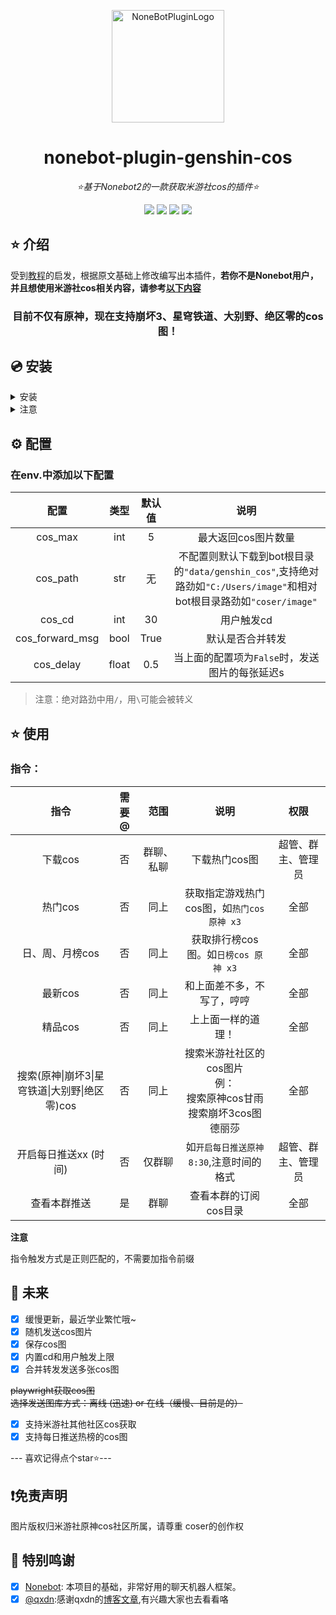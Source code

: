 <div align="center">

<a href="https://v2.nonebot.dev/store"><img src="./res/ico.png" width="180" height="180" alt="NoneBotPluginLogo"></a>

</div>

<div align="center">

# nonebot-plugin-genshin-cos

_⭐基于Nonebot2的一款获取米游社cos的插件⭐_


</div>

<div align="center">
<a href="https://www.python.org/downloads/release/python-390/"><img src="https://img.shields.io/badge/python-3.8+-blue"></a>  <a href=""><img src="https://img.shields.io/badge/QQ-1141538825-yellow"></a> <a href="https://github.com/Cvandia/nonebot_plugin_genshin_cos/blob/main/LICENSE"><img src="https://img.shields.io/badge/license-MIT-blue"></a> <a href="https://v2.nonebot.dev/"><img src="https://img.shields.io/badge/Nonebot2-rc1+-red"></a>
</div>


## ⭐ 介绍

受到[教程](https://juejin.cn/post/6990320268010848286)的启发，根据原文基础上修改编写出本插件，**若你不是Nonebot用户，并且想使用米游社cos相关内容，请参考[以下内容](https://github.com/Cvandia/nonebot_plugin_genshin_cos/blob/main/nonebot_plugin_genshin_cos/hoyospider.py)**


<div align="center">


### 目前不仅有原神，现在支持崩坏3、星穹铁道、大别野、绝区零的cos图！

</div>

## 💿 安装

<details>
<summary>安装</summary>

pip 安装

```
pip install nonebot-plugin-genshin-cos
```
- 在nonebot的pyproject.toml中的plugins = ["xxx"]添加此插件

nb-cli安装

```
nb plugin install nonebot-plugin-genshin-cos --upgrade
```

git clone安装(不推荐)

- 运行
```git clone https://github.com/Cvandia/nonebot_plugin_genshin_cos```
- 在运行处
把文件夹`nonebot-plugin-genshen-cos`复制到bot根目录下的`src/plugins`(或者你创建bot时的其他名称`xxx/plugins`)

 
 </details>
 
 <details>
 <summary>注意</summary>
 
 推荐镜像站下载
  
 清华源```https://pypi.tuna.tsinghua.edu.cn/simple```
 
 阿里源```https://mirrors.aliyun.com/pypi/simple/```

</details>


## ⚙️ 配置
### 在env.中添加以下配置

| 配置 | 类型 | 默认值 | 说明 |
|:-----:|:----:|:----:|:---:|
|cos_max|int|5|最大返回cos图片数量|
|cos_path|str|无|不配置则默认下载到bot根目录的`"data/genshin_cos"`,支持绝对路劲如`"C:/Users/image"`和相对bot根目录路劲如`"coser/image"`
|cos_cd|int|30|用户触发cd|
|cos_forward_msg|bool|True|默认是否合并转发|
|cos_delay|float|0.5|当上面的配置项为`False`时，发送图片的每张延迟s|

> 注意：绝对路劲中用`/`，用`\`可能会被转义

## ⭐ 使用

### 指令：
| 指令 | 需要@ | 范围 | 说明 |权限|
|:--------:|:----:|:----:|:----:|:----:|
|下载cos|否|群聊、私聊|下载热门cos图|超管、群主、管理员|
|热门cos|否|同上|获取指定游戏热门cos图，如`热门cos 原神 x3`|全部|
|日、周、月榜cos|否|同上|获取排行榜cos图。如`日榜cos 原神 x3`|全部|
|最新cos|否|同上|和上面差不多，不写了，哼哼|全部|
|精品cos|否|同上|上上面一样的道理！|全部|
|搜索(原神\|崩坏3\|星穹铁道\|大别野\|绝区零)cos|否|同上|搜索米游社社区的cos图片<br>例：<br>搜索原神cos甘雨<br>搜索崩坏3cos图德丽莎|全部|
|开启每日推送xx (时间)|否|仅群聊|如`开启每日推送原神 8:30`,注意时间的格式|超管、群主、管理员|
|查看本群推送|是|群聊|查看本群的订阅cos目录|全部|

**注意**

指令触发方式是正则匹配的，不需要加指令前缀

## 🌙 未来
 - [x] 缓慢更新，最近学业繁忙哦~
 - [x] 随机发送cos图片
 - [x] 保存cos图
 - [x] 内置cd和用户触发上限
 - [x] 合并转发发送多张cos图

~~playwright获取cos图~~
~~选择发送图库方式：离线 (迅速) or 在线（缓慢、目前是的）~~

 - [x] 支持米游社其他社区cos获取
 - [x] 支持每日推送热榜的cos图

--- 喜欢记得点个star⭐---

## ❗免责声明

图片版权归米游社原神cos社区所属，请尊重
coser的创作权



## 💝 特别鸣谢

- [x] [Nonebot](https://github.com/nonebot/nonebot2): 本项目的基础，非常好用的聊天机器人框架。
- [x] [@qxdn](https://github.com/qxdn):感谢qxdn的[博客文章](https://qianxu.run/2021/11/12/mihoyo-bbs-crawler/),有兴趣大家也去看看咯
